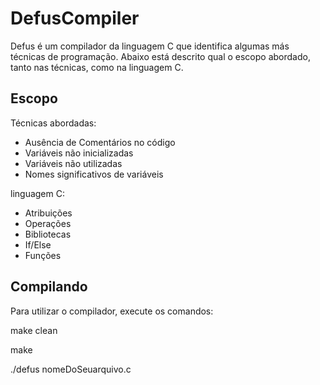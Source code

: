 # DefusCompiler

Defus é um compilador da linguagem C que identifica algumas más técnicas de programação. Abaixo está descrito qual o escopo abordado, tanto nas técnicas, como na linguagem C.

## Escopo
Técnicas abordadas:

- Ausência de Comentários no código
- Variáveis não inicializadas
- Variáveis não utilizadas
- Nomes significativos de variáveis

linguagem C:

- Atribuições
- Operações
- Bibliotecas
- If/Else
- Funções

## Compilando

Para utilizar o compilador, execute os comandos:

make clean

make

./defus nomeDoSeuarquivo.c

#
